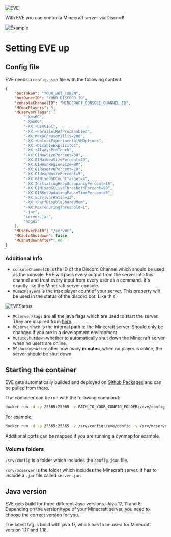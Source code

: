 ![EVE](https://imgur.com/cgiKlF3.png)

With EVE you can control a Minecraft server via Discord!

![Example](https://imgur.com/cEiEgAw.png)
# Setting EVE up
## Config file
EVE needs a `config.json` file with the following content:
```json
{
    "botToken": "YOUR_BOT_TOKEN",
    "botOwnerID": "YOUR_DISCORD_ID",
    "consoleChannelID": "MINECRAFT_CONSOLE_CHANNEL_ID",
    "MCmaxPlayers": 5,
    "MCserverFlags": [
        "-Xms6G",
        "-Xmx6G",
        "-XX:+UseG1GC",
        "-XX:+ParallelRefProcEnabled",
        "-XX:MaxGCPauseMillis=200",
        "-XX:+UnlockExperimentalVMOptions",
        "-XX:+DisableExplicitGC",
        "-XX:+AlwaysPreTouch",
        "-XX:G1NewSizePercent=30",
        "-XX:G1MaxNewSizePercent=40",
        "-XX:G1HeapRegionSize=8M",
        "-XX:G1ReservePercent=20",
        "-XX:G1HeapWastePercent=5",
        "-XX:G1MixedGCCountTarget=4",
        "-XX:InitiatingHeapOccupancyPercent=15",
        "-XX:G1MixedGCLiveThresholdPercent=90",
        "-XX:G1RSetUpdatingPauseTimePercent=5",
        "-XX:SurvivorRatio=32",
        "-XX:+PerfDisableSharedMem",
        "-XX:MaxTenuringThreshold=1",
        "-jar",
        "server.jar",
        "nogui"
    ],
    "MCserverPath": "/server",
    "MCautoShutdown": false,
    "MCshutdownAfter": 60
}
```
### Additional Info
- `consoleChannelID` is the ID of the Discord Channel which should be used as the console. EVE will pass every output from the server into this channel and treat every input from every user as a command. It's exactly like the Minecraft server console.
- `MCmaxPlayers` is the max player count of your server. This property will be used in the status of the discord bot. Like this:

![EVEStatus](https://imgur.com/vw3Tdef.png)


- `MCserverFlags` are all the java flags which are used to start the server. They are inspired from [here](https://aikar.co/2018/07/02/).
- `MCserverPath` is the internal path to the Minecraft server. Should only be changed if you are in a development environment.
- `MCautoShutdown` whether to automatically shut down the Minecraft server when no users are online.
- `MCshutdownAfter` after how many **minutes**, when no player is online, the server should be shut down.
## Starting the container
EVE gets automatically builded and deployed on [Github Packages](https://github.com/GiyoMoon/EVE/pkgs/container/eve) and can be pulled from there.

The container can be run with the following command:
```bash
docker run -d -p 25565:25565 -v PATH_TO_YOUR_CONFIG_FOLDER:/eve/config -v PATH_TO_YOUR_SERVER_FOLDER:/server --name EVE ghcr.io/giyomoon/eve
```

For example:
```bash
docker run -d -p 25565:25565 -v /srv/config:/eve/config -v /srv/mcserver:/server --name EVE ghcr.io/giyomoon/eve
```
Additional ports can be mapped if you are running a dynmap for example.
### Volume folders
`/srv/config` is a folder which includes the `config.json` file.

`/srv/mcserver` is the folder which includes the Minecraft server. It has to include a `.jar` file called `server.jar`.

## Java version
EVE gets build for three different Java versions. Java 17, 11 and 8. Depending on the version/type of your Minecraft server, you need to choose the correct version for you.

The latest tag is build with java 17, which has to be used for Minecraft version 1.17 and 1.18.